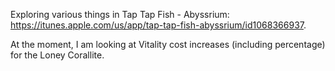 Exploring various things in Tap Tap Fish - Abyssrium: https://itunes.apple.com/us/app/tap-tap-fish-abyssrium/id1068366937.

At the moment, I am looking at Vitality cost increases (including percentage) for the Loney Corallite.
